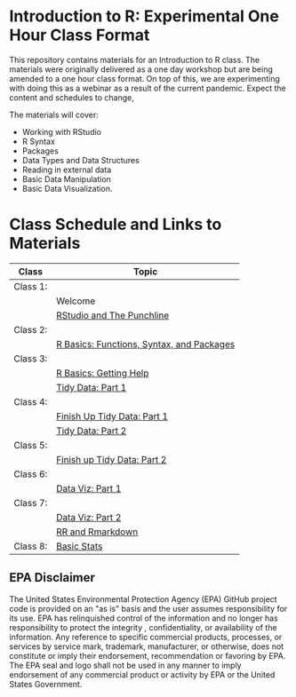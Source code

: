 # Introduction to R: Experimental One Hour Class Format

This repository contains materials for an Introduction to R class.  The materials were originally delivered as a one day workshop but are being amended to a one hour class format.  On top of this, we are experimenting with doing this as a webinar as a result of the current pandemic.  Expect the content and schedules to change,

The materials will cover:

- Working with RStudio
- R Syntax
- Packages
- Data Types and Data Structures
- Reading in external data
- Basic Data Manipulation
- Basic Data Visualization.

# Class Schedule and Links to Materials

|Class                      |Topic                                             | 
|---------------------------|--------------------------------------------------| 
|Class 1:                   |                                                  |
|                           |Welcome                                           |
|                           |[RStudio and The Punchline](lessons/01_rstudio.md)|
|Class 2:                   |                                                  |
|                           |[R Basics: Functions, Syntax, and Packages](lessons/02_r_basics.md)|
|Class 3:                   |                                                  |
|                           |[R Basics: Getting Help](lessons/02_r_basics.md#getting-help)|
|                           |[Tidy Data: Part 1](lessons/03_tidy_data_in_r_1.md)|
|Class 4:                   |                                                  |
|                           |[Finish Up Tidy Data: Part 1](lessons/03_tidy_data_in_r_1.md)|
|                           |[Tidy Data: Part 2](lessons/03_tidy_data_in_r_2.md)|
|Class 5:                   |                                                  |
|                           |[Finish up Tidy Data: Part 2](lessons/03_tidy_data_in_r_2.md#filter) |
|Class 6:                   |                                                  |
|                           |[Data Viz: Part 1](lessons/04_data_viz_with_ggplot2.md)|
|Class 7:                   |                                                  |
|                           |[Data Viz: Part 2](lessons/04_data_viz_with_ggplot2.md)|
|                           |[RR and Rmarkdown](lessons/05_rr_and_rmarkdown.md)|
|Class 8:                   |[Basic Stats](lessons/06_basic_stats.md)

## EPA Disclaimer
The United States Environmental Protection Agency (EPA) GitHub project code is provided on an "as is" basis and the user assumes responsibility for its use. EPA has relinquished control of the information and no longer has responsibility to protect the integrity , confidentiality, or availability of the information. Any reference to specific commercial products, processes, or services by service mark, trademark, manufacturer, or otherwise, does not constitute or imply their endorsement, recommendation or favoring by EPA. The EPA seal and logo shall not be used in any manner to imply endorsement of any commercial product or activity by EPA or the United States Government.